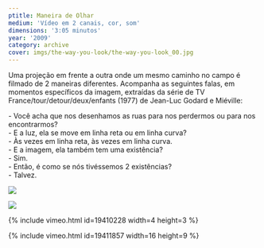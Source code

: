```yaml
---
ptitle: Maneira de Olhar
medium: 'Vídeo em 2 canais, cor, som'
dimensions: '3:05 minutos'
year: '2009'
category: archive
cover: imgs/the-way-you-look/the-way-you-look_00.jpg
---
```

Uma projeção em frente a outra onde um mesmo caminho no campo é filmado de 2 maneiras diferentes. Acompanha as seguintes falas, em momentos específicos da imagem, extraídas da série de TV France/tour/detour/deux/enfants (1977) de Jean-Luc Godard e Miéville:

\- Você acha que nos desenhamos as ruas para nos perdermos ou para nos encontrarmos?  
\- E a luz, ela se move em linha reta ou em linha curva?  
\- Às vezes em linha reta, às vezes em linha curva.  
\- E a imagem, ela também tem uma existência?  
\- Sim.  
\- Então, é como se nós tivéssemos 2 existências?  
\- Talvez.

![]({{site.baseurl}}/imgs/the-way-you-look/the-way-you-look_01.jpg)

![]({{site.baseurl}}/imgs/the-way-you-look/the-way-you-look_02.jpg)

{% include vimeo.html id=19410228 width=4 height=3 %}

{% include vimeo.html id=19411857 width=16 height=9 %}
